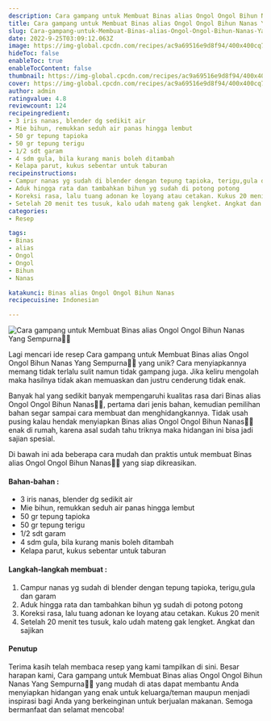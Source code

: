 ```yaml
---
description: Cara gampang untuk Membuat Binas alias Ongol Ongol Bihun Nanas Yang Sempurna"
title: Cara gampang untuk Membuat Binas alias Ongol Ongol Bihun Nanas Yang Sempurna
slug: Cara-gampang-untuk-Membuat-Binas-alias-Ongol-Ongol-Bihun-Nanas-Yang-Sempurna
date: 2022-9-25T03:09:12.063Z
image: https://img-global.cpcdn.com/recipes/ac9a69516e9d8f94/400x400cq70/photo.jpg
hideToc: false
enableToc: true
enableTocContent: false
thumbnail: https://img-global.cpcdn.com/recipes/ac9a69516e9d8f94/400x400cq70/photo.jpg
cover: https://img-global.cpcdn.com/recipes/ac9a69516e9d8f94/400x400cq70/photo.jpg
author: admin
ratingvalue: 4.8
reviewcount: 124
recipeingredient:
- 3 iris nanas, blender dg sedikit air
- Mie bihun, remukkan seduh air panas hingga lembut
- 50 gr tepung tapioka
- 50 gr tepung terigu
- 1/2 sdt garam
- 4 sdm gula, bila kurang manis boleh ditambah
- Kelapa parut, kukus sebentar untuk taburan
recipeinstructions:
- Campur nanas yg sudah di blender dengan tepung tapioka, terigu,gula dan garam
- Aduk hingga rata dan tambahkan bihun yg sudah di potong potong
- Koreksi rasa, lalu tuang adonan ke loyang atau cetakan. Kukus 20 menit
- Setelah 20 menit tes tusuk, kalo udah mateng gak lengket. Angkat dan sajikan
categories:
- Resep

tags:
- Binas
- alias
- Ongol
- Ongol
- Bihun
- Nanas

katakunci: Binas alias Ongol Ongol Bihun Nanas
recipecuisine: Indonesian

---
```


![Cara gampang untuk Membuat Binas alias Ongol Ongol Bihun Nanas Yang Sempurna👩‍🍳](https://img-global.cpcdn.com/recipes/ac9a69516e9d8f94/400x400cq70/photo.jpg)

Lagi mencari ide resep Cara gampang untuk Membuat Binas alias Ongol Ongol Bihun Nanas Yang Sempurna👩‍🍳 yang unik? Cara menyiapkannya memang tidak terlalu sulit namun tidak gampang juga. Jika keliru mengolah maka hasilnya tidak akan memuaskan dan justru cenderung tidak enak.

Banyak hal yang sedikit banyak mempengaruhi kualitas rasa dari Binas alias Ongol Ongol Bihun Nanas👩‍🍳, pertama dari jenis bahan, kemudian pemilihan bahan segar sampai cara membuat dan menghidangkannya. Tidak usah pusing kalau hendak menyiapkan Binas alias Ongol Ongol Bihun Nanas👩‍🍳 enak di rumah, karena asal sudah tahu triknya maka hidangan ini bisa jadi sajian spesial.

Di bawah ini ada beberapa cara mudah dan praktis untuk membuat Binas alias Ongol Ongol Bihun Nanas👩‍🍳 yang siap dikreasikan.

<!--inarticleads1-->

#### Bahan-bahan :

- 3 iris nanas, blender dg sedikit air
- Mie bihun, remukkan seduh air panas hingga lembut
- 50 gr tepung tapioka
- 50 gr tepung terigu
- 1/2 sdt garam
- 4 sdm gula, bila kurang manis boleh ditambah
- Kelapa parut, kukus sebentar untuk taburan

<!--inarticleads2-->

#### Langkah-langkah membuat :

1. Campur nanas yg sudah di blender dengan tepung tapioka, terigu,gula dan garam
1. Aduk hingga rata dan tambahkan bihun yg sudah di potong potong
1. Koreksi rasa, lalu tuang adonan ke loyang atau cetakan. Kukus 20 menit
1. Setelah 20 menit tes tusuk, kalo udah mateng gak lengket. Angkat dan sajikan

#### Penutup

Terima kasih telah membaca resep yang kami tampilkan di sini. Besar harapan kami, Cara gampang untuk Membuat Binas alias Ongol Ongol Bihun Nanas Yang Sempurna👩‍🍳 yang mudah di atas dapat membantu Anda menyiapkan hidangan yang enak untuk keluarga/teman maupun menjadi inspirasi bagi Anda yang berkeinginan untuk berjualan makanan. Semoga bermanfaat dan selamat mencoba!